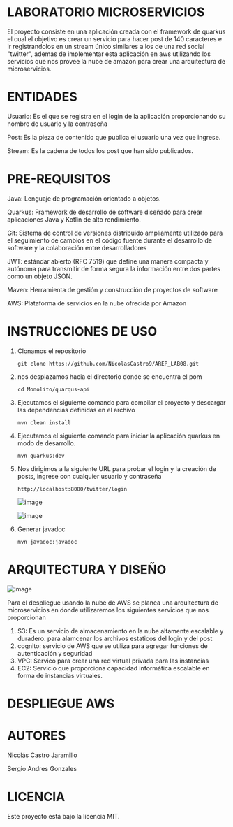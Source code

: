 # LABORATORIO MICROSERVICIOS
El proyecto consiste en una aplicación creada con el framework de quarkus el cual el objetivo es crear un servicio para hacer post de 140 caracteres e ir registrandolos en un stream único similares a los de una red social "twitter", ademas de implementar esta aplicación en aws utilizando los servicios que nos provee la nube de amazon para crear una arquitectura de microservicios.

# ENTIDADES
Usuario: Es el que se registra en el login de la aplicación proporcionando su nombre de usuario y la contraseña

Post: Es la pieza de contenido que publica el usuario una vez que ingrese.

Stream: Es la cadena de todos los post que han sido publicados.

# PRE-REQUISITOS

Java: Lenguaje de programación orientado a objetos.

Quarkus: Framework de desarrollo de software diseñado para crear aplicaciones Java y Kotlin de alto rendimiento.

Git: Sistema de control de versiones distribuido ampliamente utilizado para el seguimiento de cambios en el código fuente durante el desarrollo de software y la colaboración entre desarrolladores

JWT: estándar abierto (RFC 7519) que define una manera compacta y autónoma para transmitir de forma segura la información entre dos partes como un objeto JSON.

Maven:  Herramienta de gestión y construcción de proyectos de software

AWS:  Plataforma de servicios en la nube ofrecida por Amazon

# INSTRUCCIONES DE USO

1. Clonamos el repositorio
   ```
   git clone https://github.com/NicolasCastro9/AREP_LAB08.git
   ```
2. nos desplazamos hacia el directorio donde se encuentra el pom
   ```
   cd Monolito/quarqus-api
   ```
3. Ejecutamos el siguiente comando para compilar el proyecto y descargar las dependencias definidas en el archivo
   ```
   mvn clean install
   ```
4. Ejecutamos el siguiente comando para iniciar la aplicación quarkus en modo de desarrollo.
   ```
   mvn quarkus:dev
   ```
5. Nos dirigimos a la siguiente URL para probar el login y la creación de posts, ingrese con cualquier usuario y contraseña
   ```
   http://localhost:8080/twitter/login
   ```
   ![image](https://github.com/NicolasCastro9/AREP_LAB08/assets/98556822/ef3e973b-f4e9-4836-9b1e-bf6b7a58dbc9)
   
   ![image](https://github.com/NicolasCastro9/AREP_LAB08/assets/98556822/04b67ca5-58a4-4979-9406-94132a6c46d8)

6. Generar javadoc
   ```
   mvn javadoc:javadoc
   ```

# ARQUITECTURA Y DISEÑO

![image](https://github.com/NicolasCastro9/AREP_LAB08/assets/98556822/fb81fc63-71b6-4abd-a235-2b256d62439c)

Para el despliegue usando la nube de AWS se planea una arquitectura de microservicios en donde utilizaremos los siguientes servicios que nos proporcionan

1. S3: Es un servicio de almacenamiento en la nube altamente escalable y duradero. para alamcenar los archivos estaticos del login y del post
2. cognito: servicio de AWS que se utiliza para agregar funciones de autenticación y seguridad
3. VPC: Servico para crear una red virtual privada para las instancias
4. EC2: Servicio que proporciona capacidad informática escalable en forma de instancias virtuales.

# DESPLIEGUE AWS


# AUTORES

Nicolás Castro Jaramillo

Sergio Andres Gonzales

# LICENCIA
Este proyecto está bajo la licencia MIT.

